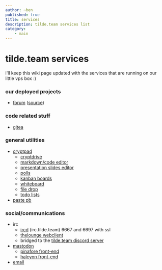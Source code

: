 ```yaml
---
author: ~ben
published: true
title: services
description: tilde.team services list
category: 
    - main
---
```


# tilde.team services

i'll keep this wiki page updated with the services that are running on our little vps box :)


### our deployed projects

* [forum](https://forum.tilde.team) ([source](https://git.tilde.team/meta/forum))


### code related stuff

* [gitea](https://git.tilde.team/)


### general utilities

* [cryptpad](https://pad.tilde.team)
    - [cryptdrive](https://pad.tilde.team/drive/)
    - [markdown/code editor](https://pad.tilde.team/code/)
    - [presentation slides editor](https://pad.tilde.team/slides/)
    - [polls](https://pad.tilde.team/poll/)
    - [kanban boards](https://pad.tilde.team/kanban/)
    - [whiteboard](https://pad.tilde.team/whiteboard/)
    - [file drop](https://pad.tilde.team/file/)
    - [todo lists](https://pad.tilde.team/todo/)
* [paste pb](https://paste.tilde.team)


### social/communications

* irc
    - [ircd](https://tilde.team/wiki/?page=irc) (irc.tilde.team) 6667 and 6697 with ssl
    - [thelounge webclient](https://irc.tilde.team)
    - bridged to the [tilde.team discord server](https://tilde.team/discord/)
* [mastodon](https://tilde.zone)
    - [pinafore front-end](https://pinafore.tilde.team)
    - [halcyon front-end](https://halcyon.tilde.team)
* [email](?page=email)
